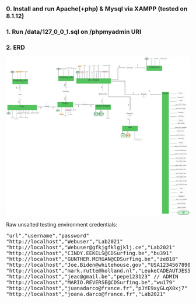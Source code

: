### 0. Install and run Apache(+php) & Mysql via XAMPP (tested on 8.1.12)

### 1. Run /data/127_0_0_1.sql on /phpmyadmin URI

### 2. ERD
![PHP.png](PHP.png)

Raw unsalted testing environment credentials: 
<pre>
"url","username","password"
"http://localhost","Webuser","Lab2021"
"http://localhost","Webuser@gfkjgfklgjklj.ce","Lab2021"
"http://localhost","CINDY.EEKELS@CDSurfing.be","bu391"
"http://localhost","GUNTHER.MERGAN@CDSurfing.be","ze818"
"http://localhost","Joe.Biden@whitehouse.gov","USA1234567890" // ADMIN
"http://localhost","mark.rutte@holland.nl","LeukeCADEAUTJES5478547497^&*" // ADMIN
"http://localhost","jeac@gmail.be","pepe123123" // ADMIN
"http://localhost","MARIO.REVERSE@CDSurfing.be","wu179"
"http://localhost","juanadarco@france.fr","pJYE9xyGLqX8xj7"
"http://localhost","joana.darco@france.fr","Lab2021"
</pre>

